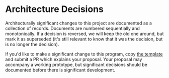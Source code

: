 # Architecture Decisions

Architecturally significant changes to this project are documented as a collection of records. Documents are numbered sequentially and monotonically. If a decision is reversed, we will keep the old one around, but mark it as superseded (it's still relevant to know that it was the decision, but is no longer the decision).

If you'd like to make a significant change to this program, copy [the template](./1970-01-01_template.md) and submit a PR which explains your proposal. Your proposal may accompany a working prototype, but significant decisions should be documented before there is significant development.
